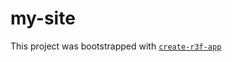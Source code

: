 # my-site

This project was bootstrapped with [`create-r3f-app`](https://github.com/RenaudROHLINGER/create-r3f-app)